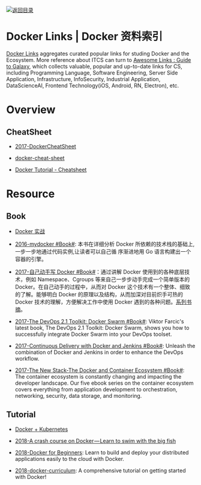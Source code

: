 [![返回目录](https://user-images.githubusercontent.com/5803001/38079637-ff0abcf0-3371-11e8-9b76-ad651620afc7.jpg)](https://github.com/wxyyxc1992/Awesome-Lists)

# Docker Links | Docker 资料索引

[Docker Links](./https://parg.co/o90) aggregates curated popular links for studing Docker and the Ecosystem. More reference about ITCS can turn to [Awesome Links : Guide to Galaxy](https://github.com/wxyyxc1992/Awesome-Lists), which collects valuable, popular and up-to-date links for CS, including Programming Language, Software Engineering, Server Side Application, Infrastructure, InfoSecurity, Industrial Application, DataScienceAI, Frontend Technology(iOS, Android, RN, Electron), etc.

# Overview

## CheatSheet

- [2017-DockerCheatSheet](https://github.com/eon01/DockerCheatSheet)

* [docker-cheat-sheet](https://github.com/wsargent/docker-cheat-sheet#images)

- [Docker Tutorial - Cheatsheet](https://gist.github.com/botchagalupe/53695f50eebbd3eaa9aa)

# Resource

## Book

- [Docker 实战](http://dockerpool.com/static/books/docker_practice/introduction/README.html)

- [2016-mydocker #Book#](https://github.com/xianlubird/mydocker): 本书在详细分析 Docker 所依赖的技术栈的基础上,一步一步地通过代码实例,让读者可以自己循 序渐进地用 Go 语言构建出一个容器的引擎。

* [2017-自己动手写 Docker #Book#](http://www.phei.com.cn/module/goods/wssd_content.jsp?bookid=50014)：通过讲解 Docker 使用到的各种底层技术，例如 Namespace、Cgroups 等来自己一步步动手完成一个简单版本的 Docker。在自己动手的过程中，从而对 Docker 这个技术有一个整体、细致的了解。能够明白 Docker 的原理以及结构，从而加深对目前炽手可热的 Docker 技术的理解，方便解决工作中使用 Docker 遇到的各种问题。[系列书摘](https://yq.aliyun.com/articles/64928)。

* [2017-The DevOps 2.1 Toolkit: Docker Swarm #Book#](https://parg.co/bjC): Viktor Farcic's latest book, The DevOps 2.1 Toolkit: Docker Swarm, shows you how to successfully integrate Docker Swarm into your DevOps toolset.

* [2017-Continuous Delivery with Docker and Jenkins #Book#](https://parg.co/UrV): Unleash the combination of Docker and Jenkins in order to enhance the DevOps workflow.

* [2017-The New Stack-The Docker and Container Ecosystem #Book#](https://thenewstack.io/ebooks/): The container ecosystem is constantly changing and impacting the developer landscape. Our five ebook series on the container ecosystem covers everything from application development to orchestration, networking, security, data storage, and monitoring.

## Tutorial

- [Docker + Kubernetes](https://parg.co/UVt)

- [2018-A crash course on Docker — Learn to swim with the big fish](https://parg.co/UvP)

- [2018-Docker for Beginners](https://docker-curriculum.com/): Learn to build and deploy your distributed applications easily to the cloud with Docker.

* [2018-docker-curriculum](https://github.com/prakhar1989/docker-curriculum): A comprehensive tutorial on getting started with Docker!
